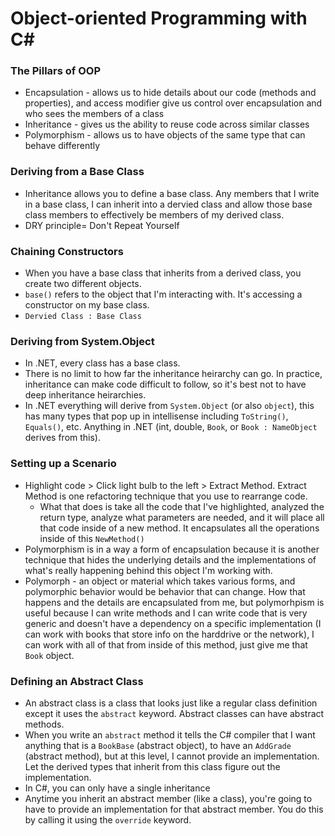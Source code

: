 # Object-oriented Programming with C#

### The Pillars of OOP
* Encapsulation - allows us to hide details about our code (methods and properties), and access modifier give us control over encapsulation and who sees the members of a class
* Inheritance - gives us the ability to reuse code across similar classes
* Polymorphism - allows us to have objects of the same type that can behave differently

### Deriving from a Base Class
* Inheritance allows you to define a base class. Any members that I write in a base class, I can inherit into a dervied class and allow those base class members to effectively be members of my derived class.
* DRY principle= Don't Repeat Yourself

### Chaining Constructors
* When you have a base class that inherits from a derived class, you create two different objects.
* `base()` refers to the object that I'm interacting with. It's accessing a constructor on my base class.
* `Dervied Class : Base Class`

### Deriving from System.Object
* In .NET, every class has a base class.
* There is no limit to how far the inheritance heirarchy can go. In practice, inheritance can make code difficult to follow, so it's best not to have deep inheritance heirarchies.
* In .NET everything will derive from `System.Object` (or also `object`), this has many types that pop up in intellisense including `ToString()`, `Equals()`, etc. Anything in .NET (int, double, `Book`, or `Book : NameObject` derives from this).

### Setting up a Scenario
* Highlight code > Click light bulb to the left > Extract Method. Extract Method is one refactoring technique that you use to rearrange code.
    * What that does is take all the code that I've highlighted, analyzed the return type, analyze what parameters are needed, and it will place all that code inside of a new method. It encapsulates all the operations inside of this `NewMethod()`
* Polymorphism is in a way a form of encapsulation because it is another technique that hides the underlying details and the implementations of what's really happening behind this object I'm working with.
* Polymorph - an object or material which takes various forms, and polymorphic behavior would be behavior that can change. How that happens and the details are encapsulated from me, but polymorhpism is useful because I can write methods and I can write code that is very generic and doesn't have a dependency on a specific implementation (I can work with books that store info on the harddrive or the network), I can work with all of that from inside of this method, just give me that `Book` object.

### Defining an Abstract Class
* An abstract class is a class that looks just like a regular class definition except it uses the `abstract` keyword. Abstract classes can have abstract methods. 
* When you write an `abstract` method it tells the C# compiler that I want anything that is a `BookBase` (abstract object), to have an `AddGrade` (abstract method), but at this level, I cannot provide an implementation. Let the derived types that inherit from this class figure out the implementation. 
* In C#, you can only have a single inheritance
* Anytime you inherit an abstract member (like a class), you're going to have to provide an implementation for that abstract member. You do this by calling it using the `override` keyword.